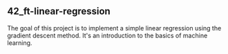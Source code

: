 ## 42_ft-linear-regression

The goal of this project is to implement a simple linear regression using the gradient descent method. It's an introduction to the basics of machine learning.
